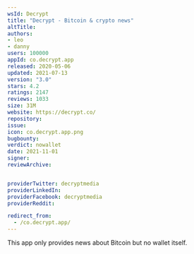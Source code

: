 ```yaml
---
wsId: Decrypt
title: "Decrypt - Bitcoin & crypto news"
altTitle: 
authors:
- leo
- danny
users: 100000
appId: co.decrypt.app
released: 2020-05-06
updated: 2021-07-13
version: "3.0"
stars: 4.2
ratings: 2147
reviews: 1033
size: 31M
website: https://decrypt.co/
repository: 
issue: 
icon: co.decrypt.app.png
bugbounty: 
verdict: nowallet
date: 2021-11-01
signer: 
reviewArchive:


providerTwitter: decryptmedia
providerLinkedIn: 
providerFacebook: decryptmedia
providerReddit: 

redirect_from:
  - /co.decrypt.app/
---
```



This app only provides news about Bitcoin but no wallet itself.
